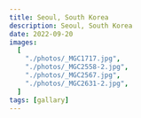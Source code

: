 ```yaml
---
title: Seoul, South Korea
description: Seoul, South Korea
date: 2022-09-20
images:
  [
    "./photos/_MGC1717.jpg",
    "./photos/_MGC2558-2.jpg",
    "./photos/_MGC2567.jpg",
    "./photos/_MGC2631-2.jpg",
  ]
tags: [gallary]
---
```

